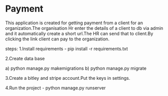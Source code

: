 # Payment
This application is created for getting payment from a client for an organization.The organisation Hr enter the details of a client to db via admin and it automatically create a short url.The HR can send that to client.By clicking the link client can pay to the organization.

steps:
1.Install requirements - pip install -r requirements.txt

2.Create data base 

  a) python manage.py makemigrations
  b) python manage.py migrate
  
3.Create a bitley and stripe account.Put the keys in settings.

4.Run the project - python manage.py runserver

